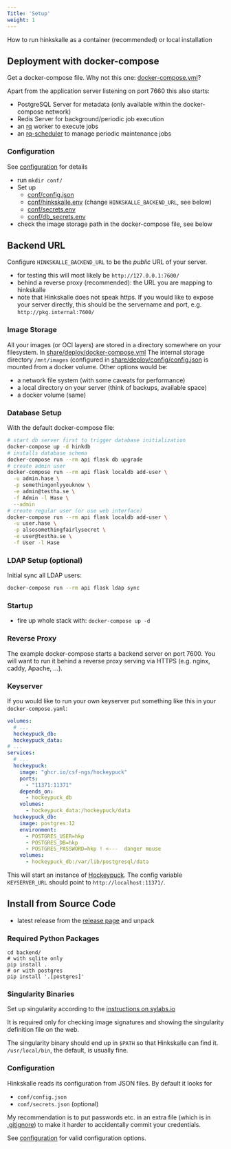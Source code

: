 ```yaml
---
Title: 'Setup'
weight: 1
---
```


How to run hinkskalle as a container (recommended) or local installation

<!--more-->

## Deployment with docker-compose

Get a docker-compose file. Why not this one: [docker-compose.yml](https://github.com/csf-ngs/hinkskalle/blob/master/share/deploy/docker-compose.yml)?

Apart from the application server listening on port 7660 this also starts:

- PostgreSQL Server for metadata (only available within the docker-compose network)
- Redis Server for background/periodic job execution
- an [rq](https://python-rq.org/) worker to execute jobs
- an [rq-scheduler](https://github.com/rq/rq-scheduler) to manage periodic maintenance jobs


### Configuration

See [configuration](../configuration) for details

- run `mkdir conf/`
- Set up 
  - [conf/config.json](https://github.com/csf-ngs/hinkskalle/blob/master/share/deploy/conf/config.json)
  - [conf/hinkskalle.env](https://github.com/csf-ngs/hinkskalle/blob/master/share/deploy/conf/hinkskalle.env)
    (change `HINKSKALLE_BACKEND_URL`, see below)
  - [conf/secrets.env](https://github.com/csf-ngs/hinkskalle/blob/master/share/deploy/conf/secrets.env)
  - [conf/db_secrets.env](https://github.com/csf-ngs/hinkskalle/blob/master/share/deploy/conf/db_secrets.env)
- check the image storage path in the docker-compose file, see below

## Backend URL

Configure `HINKSKALLE_BACKEND_URL` to be the *public* URL of your server.

- for testing this will most likely be `http://127.0.0.1:7600/`
- behind a reverse proxy (recommended): the URL you are mapping to hinkskalle
- note that Hinkskalle does not speak https. If you would like to expose your server directly, this should be the servername and port, e.g. `http://pkg.internal:7600/`

### Image Storage

All your images (or OCI layers) are stored in a directory somewhere on your filesystem. In [share/deploy/docker-compose.yml](https://github.com/csf-ngs/hinkskalle/blob/59d4a27fe225e40ae1a91ee5f022f78bcd4d150b/share/deploy/docker-compose.yml#L16) The internal storage directory `/mnt/images` (configured in [share/deploy/config/config.json](https://github.com/csf-ngs/hinkskalle/blob/59d4a27fe225e40ae1a91ee5f022f78bcd4d150b/share/deploy/conf/config.json#L5) is mounted from a docker volume. Other options would be:

- a network file system (with some caveats for performance)
- a local directory on your server (think of backups, available space)
- a docker volume (same)

### Database Setup

With the default docker-compose file:

```bash
# start db server first to trigger database initialization
docker-compose up -d hinkdb
# installs database schema
docker-compose run --rm api flask db upgrade
# create admin user
docker-compose run --rm api flask localdb add-user \
  -u admin.hase \
  -p somethingonlyyouknow \
  -e admin@testha.se \
  -f Admin -l Hase \
  --admin
# create regular user (or use web interface)
docker-compose run --rm api flask localdb add-user \
  -u user.hase \
  -p alsosomethingfairlysecret \
  -e user@testha.se \
  -f User -l Hase
```

### LDAP Setup (optional)

Initial sync all LDAP users:

```bash
docker-compose run --rm api flask ldap sync
```

### Startup

- fire up whole stack with: `docker-compose up -d`

### Reverse Proxy

The example docker-compose starts a backend server on port 7600. You will want
to run it behind a reverse proxy serving via HTTPS (e.g. nginx, caddy, Apache,
...).

### Keyserver

If you would like to run your own keyserver put something like this in your `docker-compose.yaml`:

```yaml
volumes:
  # ...
  hockeypuck_db:
  hockeypuck_data:
# ...
services:
  # ...
  hockeypuck:
    image: "ghcr.io/csf-ngs/hockeypuck"
    ports:
      - "11371:11371"
    depends_on:
      - hockeypuck_db
    volumes:
      - hockeypuck_data:/hockeypuck/data
  hockeypuck_db:
    image: postgres:12
    environment:
      - POSTGRES_USER=hkp
      - POSTGRES_DB=hkp
      - POSTGRES_PASSWORD=hkp ! <---  danger mouse
    volumes:
      - hockeypuck_db:/var/lib/postgresql/data
```

This will start an instance of [Hockeypuck](https://hockeypuck.io/). The config variable `KEYSERVER_URL` should point to `http://localhost:11371/`.

## Install from Source Code

- latest release from the [release page](https://github.com/csf-ngs/hinkskalle/tags) and unpack

### Required Python Packages

```
cd backend/
# with sqlite only
pip install .
# or with postgres
pip install '.[postgres]'
```

### Singularity Binaries

Set up singularity according to the [instructions on sylabs.io](https://sylabs.io/docs/#singularity)

It is required only for checking image signatures and showing the singularity
definition file on the web.

The singularity binary should end up in `$PATH` so that Hinkskalle can find it.
`/usr/local/bin`, the default, is usually fine.

### Configuration

Hinkskalle reads its configuration from JSON files. By default it looks for

- `conf/config.json`
- `conf/secrets.json` (optional)

My recommendation is to put passwords etc. in an extra file (which is in
[.gitignore](.gitignore)) to make it harder to accidentally commit your
credentials.

See [configuration](../configuration) for valid configuration options.